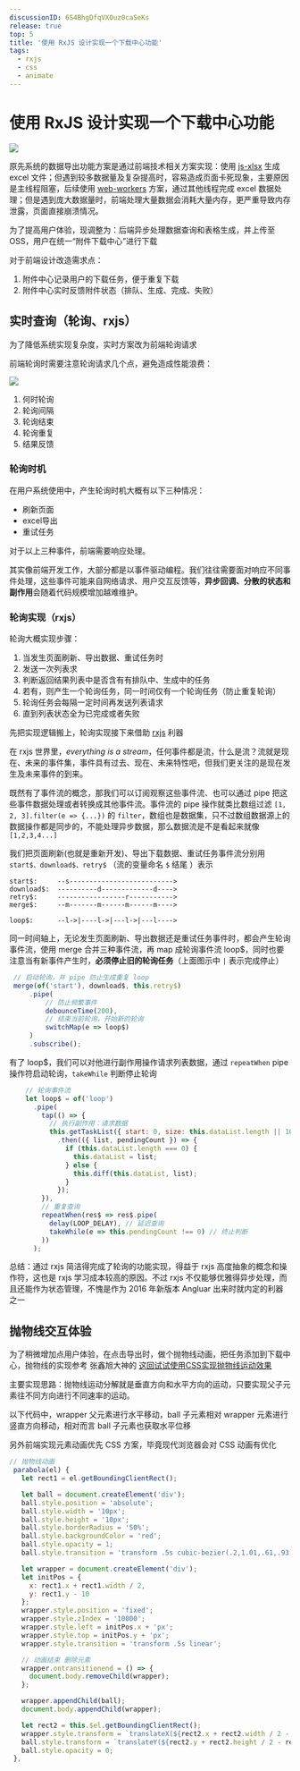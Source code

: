 ```yaml
---
discussionID: 6S4BhgDfqVXOuz0caSeKs
release: true
top: 5
title: '使用 RxJS 设计实现一个下载中心功能'
tags:
  - rxjs
  - css
  - animate
---
```


# 使用 RxJS 设计实现一个下载中心功能

![](./images/download-manager.png)

原先系统的数据导出功能方案是通过前端技术相关方案实现：使用 [js-xlsx](https://github.com/SheetJS/sheetjs) 生成 excel 文件；但遇到较多数据量及复杂提高时，容易造成页面卡死现象，主要原因是主线程阻塞，后续使用 [web-workers](https://developer.mozilla.org/zh-CN/docs/Web/API/Web_Workers_API/Using_web_workers) 方案，通过其他线程完成 excel 数据处理；但是遇到庞大数据量时，前端处理大量数据会消耗大量内存，更严重导致内存泄露，页面直接崩溃情况。

为了提高用户体验，现调整为：后端异步处理数据查询和表格生成，并上传至OSS，用户在统一“附件下载中心”进行下载

对于前端设计改造需求点：

1. 附件中心记录用户的下载任务，便于重复下载
2. 附件中心实时反馈附件状态（排队、生成、完成、失败）

## 实时查询（轮询、rxjs）

为了降低系统实现复杂度，实时方案改为前端轮询请求

前端轮询时需要注意轮询请求几个点，避免造成性能浪费：

![](./images/dm-tips.png)

1. 何时轮询
2. 轮询间隔
3. 轮询结束
4. 轮询重复
5. 结果反馈

### 轮询时机

在用户系统使用中，产生轮询时机大概有以下三种情况：

- 刷新页面
- excel导出
- 重试任务

对于以上三种事件，前端需要响应处理。

其实像前端开发工作，大部分都是以事件驱动编程。我们往往需要面对响应不同事件处理，这些事件可能来自网络请求、用户交互反馈等，**异步回调、分散的状态和副作用**会随着代码规模增加越难维护。

### 轮询实现（rxjs）

轮询大概实现步骤：

1. 当发生页面刷新、导出数据、重试任务时
2. 发送一次列表求
3. 判断返回结果列表中是否含有有排队中、生成中的任务
4. 若有，则产生一个轮询任务，同一时间仅有一个轮询任务（防止重复轮询）
5. 轮询任务会每隔一定时间再发送列表请求
6. 直到列表状态全为已完成或者失败

先把实现逻辑搬上，轮询实现接下来借助 [rxjs](https://github.com/ReactiveX/rxjs) 利器

在 rxjs 世界里，*everything is a stream*，任何事件都是流，什么是流？流就是现在、未来的事件集，事件具有过去、现在、未来特性吧，但我们更关注的是现在发生及未来事件的到来。

既然有了事件流的概念，那我们可以订阅观察这些事件流、也可以通过 pipe 把这些事件数据处理或者转换成其他事件流。事件流的 pipe 操作就类比数组过滤 `[1, 2, 3].filter(e => {...})` 的 `filter`，数组也是数据集，只不过数组数据源上的数据操作都是同步的，不能处理异步数据，那么数据流是不是看起来就像 `[1,2,3,4...]`

我们把页面刷新(也就是重新开发)、导出下载数据、重试任务事件流分别用 `start$、download$、retry$` （流的变量命名 `$` 结尾 ）表示

```
start$:     --s-------------------------->
download$:  ----------d-------------d---->
retry$:     -----------------r----------->
merge$:     --m-------m------m------m---->

loop$:      --l->|----l->|---l->|---l---->
```

同一时间轴上，无论发生页面刷新、导出数据还是重试任务事件时，都会产生轮询事件流，使用 merge 合并三种事件流，再 map 成轮询事件流 loop$，同时也要注意当有新事件产生时，**必须停止旧的轮询任务**（上面图示中 `|` 表示完成停止） 

```javascript
 // 启动轮询，并 pipe 防止生成重复 loop
 merge(of('start'), download$, this.retry$)
     .pipe(
         // 防止频繁事件
         debounceTime(200),
         // 结束当前轮询，开始新的轮询
         switchMap(e => loop$)
     )
     .subscribe();
```

有了 loop$，我们可以对他进行副作用操作请求列表数据，通过 `repeatWhen` pipe 操作符启动轮询，`takeWhile` 判断停止轮询

```javascript
    // 轮询事件流
    let loop$ = of('loop')
      .pipe(
        tap(() => {
          // 执行副作用：请求数据
          this.getTaskList({ start: 0, size: this.dataList.length || 10 })
            .then(({ list, pendingCount }) => {
              if (this.dataList.length === 0) {
                this.dataList = list;
              } else {
                this.diff(this.dataList, list);
              }
            });
        }),
        // 重复查询
        repeatWhen(res$ => res$.pipe(
          delay(LOOP_DELAY), // 延迟查询
          takeWhile(e => this.pendingCount !== 0) // 终止判断
        ))
      );
```

总结：通过 rxjs 简洁得完成了轮询的功能实现，得益于 rxjs 高度抽象的概念和操作符，这也是 rxjs 学习成本较高的原因。不过 rxjs 不仅能够优雅得异步处理，而且还能作为状态管理，不愧是作为 2016 年新版本 Angluar 出来时就内定的利器之一

## 抛物线交互体验

为了稍微增加点用户体验，在点击导出时，做个抛物线动画，把任务添加到下载中心，抛物线的实现参考 张鑫旭大神的 [这回试试使用CSS实现抛物线运动效果](https://www.zhangxinxu.com/wordpress/2018/08/css-css3-%E6%8A%9B%E7%89%A9%E7%BA%BF%E5%8A%A8%E7%94%BB/)

主要实现思路：抛物线运动分解就是垂直方向和水平方向的运动，只要实现父子元素往不同方向进行不同速率的运动。

以下代码中，wrapper 父元素进行水平移动，ball 子元素相对 wrapper 元素进行竖直方向移动，相对而言 ball 子元素也获取水平位移

另外前端实现元素动画优先 CSS 方案，毕竟现代浏览器会对 CSS 动画有优化

```javascript
// 抛物线动画
 parabola(el) {
   let rect1 = el.getBoundingClientRect();

   let ball = document.createElement('div');
   ball.style.position = 'absolute';
   ball.style.width = '10px';
   ball.style.height = '10px';
   ball.style.borderRadius = '50%';
   ball.style.backgroundColor = 'red';
   ball.style.opacity = 1;
   ball.style.transition = 'transform .5s cubic-bezier(.2,1.01,.61,.93),opacity .5s linear';

   let wrapper = document.createElement('div');
   let initPos = {
     x: rect1.x + rect1.width / 2,
     y: rect1.y - 10
   };
   wrapper.style.position = 'fixed';
   wrapper.style.zIndex = '10000';
   wrapper.style.left = initPos.x + 'px';
   wrapper.style.top = initPos.y + 'px';
   wrapper.style.transition = 'transform .5s linear';

   // 动画结束 删除元素
   wrapper.ontransitionend = () => {
     document.body.removeChild(wrapper);
   };

   wrapper.appendChild(ball);     
   document.body.appendChild(wrapper);

   let rect2 = this.$el.getBoundingClientRect();
   wrapper.style.transform = `translateX(${rect2.x + rect2.width / 2 - initPos.x}px)`;
   ball.style.transform = `translateY(${rect2.y + rect2.height / 2 - rect1.y - 8}px)`;
   ball.style.opacity = 0;
 },
```